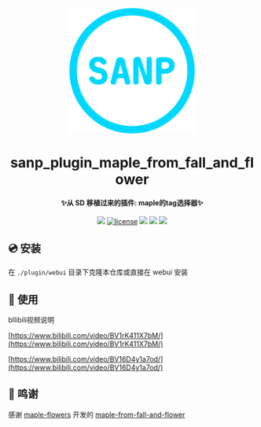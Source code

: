 <p align="center" >
  <img src="https://github.com/zhulinyv/sanp_plugin_random_artists/blob/main/images/logo.png?raw=true" width="256" height="256" alt="SANP"></a>
</p>
<h1 align="center">sanp_plugin_maple_from_fall_and_flower</h1>
<h4 align="center">✨从 SD 移植过来的插件: maple的tag选择器✨</h4>

<p align="center">
    <img src="https://img.shields.io/badge/Python-3.10+-blue">
    <a href="https://github.com/zhulinyv/sanp_plugin_maple_from_fall_and_flower/raw/main/LICENSE"><img src="https://img.shields.io/github/license/zhulinyv/sanp_plugin_maple_from_fall_and_flower" alt="license"></a>
    <img src="https://img.shields.io/github/issues/zhulinyv/sanp_plugin_maple_from_fall_and_flower">
    <img src="https://img.shields.io/github/stars/zhulinyv/sanp_plugin_maple_from_fall_and_flower">
    <img src="https://img.shields.io/github/forks/zhulinyv/sanp_plugin_maple_from_fall_and_flower">
</p>

## 💿 安装

在 `./plugin/webui` 目录下克隆本仓库或直接在 webui 安装

## 🎉 使用

bllibili视频说明

[https://www.bilibili.com/video/BV1rK411X7bM/](https://www.bilibili.com/video/BV1rK411X7bM/)

[https://www.bilibili.com/video/BV16D4y1a7od/](https://www.bilibili.com/video/BV16D4y1a7od/)

## 🍻 鸣谢

感谢 [maple-flowers](https://github.com/maple-flowers) 开发的 [maple-from-fall-and-flower](https://github.com/maple-flowers/maple-from-fall-and-flower)